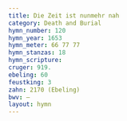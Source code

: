 ```yaml
---
title: Die Zeit ist nunmehr nah
category: Death and Burial
hymn_number: 120
hymn_year: 1653
hymn_meter: 66 77 77
hymn_stanzas: 18
hymn_scripture: 
cruger: 919.
ebeling: 60
feustking: 3
zahn: 2170 (Ebeling)
bwv: —
layout: hymn
---
```

<br>

